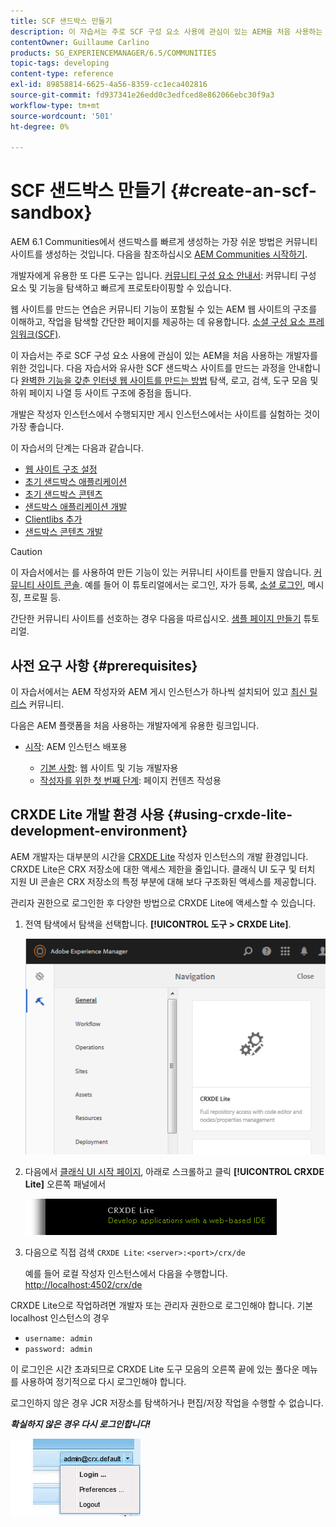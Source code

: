 ```yaml
---
title: SCF 샌드박스 만들기
description: 이 자습서는 주로 SCF 구성 요소 사용에 관심이 있는 AEM을 처음 사용하는 개발자를 위한 것입니다. SCF 샌드박스 사이트를 만드는 과정을 안내합니다
contentOwner: Guillaume Carlino
products: SG_EXPERIENCEMANAGER/6.5/COMMUNITIES
topic-tags: developing
content-type: reference
exl-id: 89858814-6625-4a56-8359-cc1eca402816
source-git-commit: fd937341e26edd0c3edfced8e862066ebc30f9a3
workflow-type: tm+mt
source-wordcount: '501'
ht-degree: 0%

---
```


# SCF 샌드박스 만들기  {#create-an-scf-sandbox}

AEM 6.1 Communities에서 샌드박스를 빠르게 생성하는 가장 쉬운 방법은 커뮤니티 사이트를 생성하는 것입니다. 다음을 참조하십시오 [AEM Communities 시작하기](getting-started.md).

개발자에게 유용한 또 다른 도구는 입니다. [커뮤니티 구성 요소 안내서](components-guide.md): 커뮤니티 구성 요소 및 기능을 탐색하고 빠르게 프로토타이핑할 수 있습니다.

웹 사이트를 만드는 연습은 커뮤니티 기능이 포함될 수 있는 AEM 웹 사이트의 구조를 이해하고, 작업을 탐색할 간단한 페이지를 제공하는 데 유용합니다. [소셜 구성 요소 프레임워크(SCF)](scf.md).

이 자습서는 주로 SCF 구성 요소 사용에 관심이 있는 AEM을 처음 사용하는 개발자를 위한 것입니다. 다음 자습서와 유사한 SCF 샌드박스 사이트를 만드는 과정을 안내합니다 [완벽한 기능을 갖춘 인터넷 웹 사이트를 만드는 방법](../../help/sites-developing/website.md) 탐색, 로고, 검색, 도구 모음 및 하위 페이지 나열 등 사이트 구조에 중점을 둡니다.

개발은 작성자 인스턴스에서 수행되지만 게시 인스턴스에서는 사이트를 실험하는 것이 가장 좋습니다.

이 자습서의 단계는 다음과 같습니다.

* [웹 사이트 구조 설정](setup-website.md)
* [초기 샌드박스 애플리케이션](initial-app.md)
* [초기 샌드박스 콘텐츠](initial-content.md)
* [샌드박스 애플리케이션 개발](develop-app.md)
* [Clientlibs 추가](add-clientlibs.md)
* [샌드박스 콘텐츠 개발](develop-content.md)

>[!CAUTION]
>
>이 자습서에서는 를 사용하여 만든 기능이 있는 커뮤니티 사이트를 만들지 않습니다. [커뮤니티 사이트 콘솔](sites-console.md). 예를 들어 이 튜토리얼에서는 로그인, 자가 등록, [소셜 로그인](social-login.md), 메시징, 프로필 등.
>
>간단한 커뮤니티 사이트를 선호하는 경우 다음을 따르십시오. [샘플 페이지 만들기](create-sample-page.md) 튜토리얼.

## 사전 요구 사항 {#prerequisites}

이 자습서에서는 AEM 작성자와 AEM 게시 인스턴스가 하나씩 설치되어 있고 [최신 릴리스](deploy-communities.md#latest-releases) 커뮤니티.

다음은 AEM 플랫폼을 처음 사용하는 개발자에게 유용한 링크입니다.

* [시작](../../help/sites-deploying/deploy.md#getting-started): AEM 인스턴스 배포용

   * [기본 사항](../../help/sites-developing/the-basics.md): 웹 사이트 및 기능 개발자용
   * [작성자를 위한 첫 번째 단계](../../help/sites-authoring/first-steps.md): 페이지 컨텐츠 작성용

## CRXDE Lite 개발 환경 사용 {#using-crxde-lite-development-environment}

AEM 개발자는 대부분의 시간을 [CRXDE Lite](../../help/sites-developing/developing-with-crxde-lite.md) 작성자 인스턴스의 개발 환경입니다. CRXDE Lite은 CRX 저장소에 대한 액세스 제한을 줄입니다. 클래식 UI 도구 및 터치 지원 UI 콘솔은 CRX 저장소의 특정 부분에 대해 보다 구조화된 액세스를 제공합니다.

관리자 권한으로 로그인한 후 다양한 방법으로 CRXDE Lite에 액세스할 수 있습니다.

1. 전역 탐색에서 탐색을 선택합니다. **[!UICONTROL 도구 > CRXDE Lite]**.

   ![crxde-lite](assets/tools-crxde.png)

2. 다음에서 [클래식 UI 시작 페이지](http://localhost:4502/welcome.html), 아래로 스크롤하고 클릭 **[!UICONTROL CRXDE Lite]** 오른쪽 패널에서

   ![classic-ui-crxde](assets/classic-ui-crxde.png)

3. 다음으로 직접 검색 `CRXDE Lite`: `<server>:<port>/crx/de`

   예를 들어 로컬 작성자 인스턴스에서 다음을 수행합니다. [http://localhost:4502/crx/de](http://localhost:4502/crx/de)

CRXDE Lite으로 작업하려면 개발자 또는 관리자 권한으로 로그인해야 합니다. 기본 localhost 인스턴스의 경우

* `username: admin`
* `password: admin`


이 로그인은 시간 초과되므로 CRXDE Lite 도구 모음의 오른쪽 끝에 있는 풀다운 메뉴를 사용하여 정기적으로 다시 로그인해야 합니다.

로그인하지 않은 경우 JCR 저장소를 탐색하거나 편집/저장 작업을 수행할 수 없습니다.

***확실하지 않은 경우 다시 로그인합니다!***

![재로그인](assets/relogin.png)

